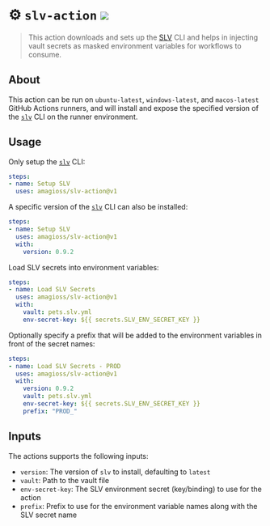 # :gear: `slv-action` ![](https://github.com/amagioss/slv-action/workflows/Tests/badge.svg)
> This action downloads and sets up the [SLV][slv] CLI and helps in injecting vault secrets as masked environment variables for workflows to consume.

## About
This action can be run on `ubuntu-latest`, `windows-latest`, and `macos-latest` GitHub Actions runners, and will install and expose the specified version of the [`slv`](slv) CLI on the runner environment.

## Usage

Only setup the [`slv`](slv) CLI:

```yaml
steps:
- name: Setup SLV
  uses: amagioss/slv-action@v1
```

A specific version of the [`slv`](slv) CLI can also be installed:

```yaml
steps:
- name: Setup SLV
  uses: amagioss/slv-action@v1
  with:
    version: 0.9.2
```

Load SLV secrets into environment variables:

```yaml
steps:
- name: Load SLV Secrets
  uses: amagioss/slv-action@v1
  with:
    vault: pets.slv.yml
    env-secret-key: ${{ secrets.SLV_ENV_SECRET_KEY }}
```

Optionally specify a prefix that will be added to the environment variables in front of the secret names:

```yaml
steps:
- name: Load SLV Secrets - PROD
  uses: amagioss/slv-action@v1
  with:
    version: 0.9.2
    vault: pets.slv.yml
    env-secret-key: ${{ secrets.SLV_ENV_SECRET_KEY }}
    prefix: "PROD_"
```

## Inputs
The actions supports the following inputs:

- `version`: The version of `slv` to install, defaulting to `latest`
- `vault`: Path to the vault file
- `env-secret-key`: The SLV environment secret (key/binding) to use for the action
- `prefix`: Prefix to use for the environment variable names along with the SLV secret name

[slv]: https://slv.sh